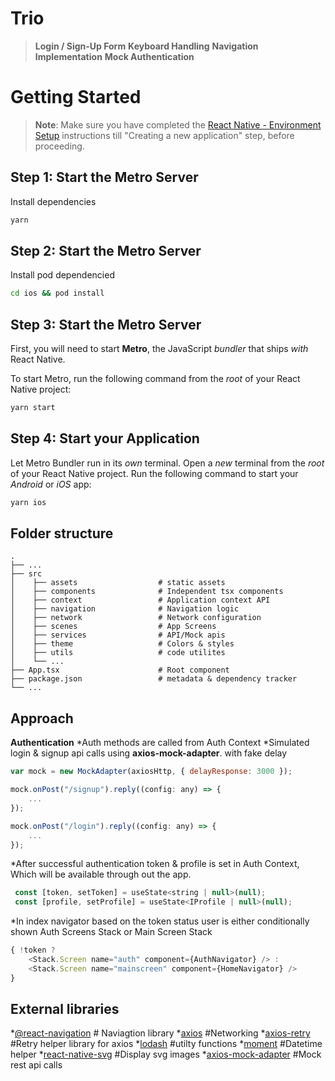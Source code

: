 # Trio

>**Login / Sign-Up Form**
**Keyboard Handling**
**Navigation Implementation**
**Mock Authentication**


# Getting Started

>**Note**: Make sure you have completed the [React Native - Environment Setup](https://reactnative.dev/docs/environment-setup) instructions till "Creating a new application" step, before proceeding.

## Step 1: Start the Metro Server

Install dependencies

```bash
yarn
```

## Step 2: Start the Metro Server

Install pod dependencied

```bash
cd ios && pod install
```

## Step 3: Start the Metro Server

First, you will need to start **Metro**, the JavaScript _bundler_ that ships _with_ React Native.

To start Metro, run the following command from the _root_ of your React Native project:

```bash
yarn start
```

## Step 4: Start your Application

Let Metro Bundler run in its _own_ terminal. Open a _new_ terminal from the _root_ of your React Native project. Run the following command to start your _Android_ or _iOS_ app:

```bash
yarn ios
```



## Folder structure
    .
    ├── ...
    ├── src
    │    ├── assets                  # static assets
    │    ├── components              # Independent tsx components
    │    ├── context                 # Application context API
    │    ├── navigation              # Navigation logic
    │    ├── network                 # Network configuration
    │    ├── scenes                  # App Screens
    │    ├── services                # API/Mock apis
    │    ├── theme                   # Colors & styles
    │    ├── utils                   # code utilites
    │    └── ...
    ├── App.tsx                      # Root component 
    ├── package.json                 # metadata & dependency tracker
    └── ...
    
    
## Approach
**Authentication**
*Auth methods are called from Auth Context
*Simulated login & signup api calls using **axios-mock-adapter**. with fake delay

```js
var mock = new MockAdapter(axiosHttp, { delayResponse: 3000 });

mock.onPost("/signup").reply((config: any) => {
    ...
});

mock.onPost("/login").reply((config: any) => {
    ...
});
```

*After successful authentication token & profile is set in Auth Context, Which will be available through out the app.
```js
 const [token, setToken] = useState<string | null>(null);
 const [profile, setProfile] = useState<IProfile | null>(null);
```

*In index navigator based on the token status user is either conditionally shown Auth Screens Stack or Main Screen Stack
```js
{ !token ? 
	<Stack.Screen name="auth" component={AuthNavigator} /> :
	<Stack.Screen name="mainscreen" component={HomeNavigator} /> 
}
```
    
## External libraries
*[@react-navigation](https://github.com/react-navigation/react-navigation) # Naviagtion library
*[axios](https://www.npmjs.com/package//axios) #Networking
*[axios-retry](https://www.npmjs.com/package/axios-retry) #Retry helper library for axios
*[lodash](https://www.npmjs.com/package/lodash) #utilty functions
*[moment](https://www.npmjs.com/package/lodash) #Datetime helper
*[react-native-svg](https://www.npmjs.com/package/lodash) #Display svg images
*[axios-mock-adapter](https://www.npmjs.com/package/axios-mock-adapter) #Mock rest api calls